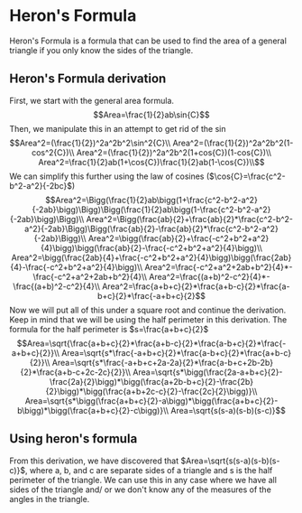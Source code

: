 # Heron's Formula
Heron's Formula is a formula that can be used to find the area of a general triangle if you only know the sides of the triangle.
## Heron's Formula derivation
First, we start with the general area formula.
$$Area=\frac{1}{2}ab\sin{C}$$
Then, we manipulate this in an attempt to get rid of the $\sin$
$$Area^2=(\frac{1}{2})^2a^2b^2\sin^2{C}\\
Area^2=(\frac{1}{2})^2a^2b^2(1-cos^2{C})\\
Area^2=(\frac{1}{2})^2a^2b^2(1+cos{C})(1-cos{C})\\
Area^2=\frac{1}{2}ab(1+\cos{C})\frac{1}{2}ab(1-\cos{C})\\$$
We can simplify this further using the law of cosines ($\cos{C}=\frac{c^2-b^2-a^2}{-2bc}$)
$$Area^2=\Bigg(\frac{1}{2}ab\bigg(1+\frac{c^2-b^2-a^2}{-2ab}\bigg)\Bigg)\Bigg(\frac{1}{2}ab\bigg(1-\frac{c^2-b^2-a^2}{-2ab}\bigg)\Bigg)\\
Area^2=\Bigg(\frac{ab}{2}+\frac{ab}{2}*\frac{c^2-b^2-a^2}{-2ab}\Bigg)\Bigg(\frac{ab}{2}-\frac{ab}{2}*\frac{c^2-b^2-a^2}{-2ab}\Bigg)\\
Area^2=\bigg(\frac{ab}{2}+\frac{-c^2+b^2+a^2}{4}\bigg)\bigg(\frac{ab}{2}-\frac{-c^2+b^2+a^2}{4}\bigg)\\
Area^2=\bigg(\frac{2ab}{4}+\frac{-c^2+b^2+a^2}{4}\bigg)\bigg(\frac{2ab}{4}-\frac{-c^2+b^2+a^2}{4}\bigg)\\
Area^2=\frac{-c^2+a^2+2ab+b^2}{4}*-\frac{-c^2+a^2+2ab+b^2}{4}\\
Area^2=\frac{(a+b)^2-c^2}{4}*-\frac{(a+b)^2-c^2}{4}\\
Area^2=\frac{a+b+c}{2}*\frac{a+b-c}{2}*\frac{a-b+c}{2}*\frac{-a+b+c}{2}$$
Now we will put all of this under a square root and continue the derivation. Keep in mind that we will be using the half perimeter in this derivation. The formula for the half perimeter is $s=\frac{a+b+c}{2}$
$$Area=\sqrt{\frac{a+b+c}{2}*\frac{a+b-c}{2}*\frac{a-b+c}{2}*\frac{-a+b+c}{2}}\\
Area=\sqrt{s*\frac{-a+b+c}{2}*\frac{a-b+c}{2}*\frac{a+b-c}{2}}\\
Area=\sqrt{s*\frac{-a+b+c+2a-2a}{2}*\frac{a-b+c+2b-2b}{2}*\frac{a+b-c+2c-2c}{2}}\\
Area=\sqrt{s*\bigg(\frac{2a-a+b+c}{2}-\frac{2a}{2}\bigg)*\bigg(\frac{a+2b-b+c}{2}-\frac{2b}{2}\bigg)*\bigg(\frac{a+b+2c-c}{2}-\frac{2c}{2}\bigg)}\\
Area=\sqrt{s*\bigg(\frac{a+b+c}{2}-a\bigg)*\bigg(\frac{a+b+c}{2}-b\bigg)*\bigg(\frac{a+b+c}{2}-c\bigg)}\\
Area=\sqrt{s(s-a)(s-b)(s-c)}$$
## Using heron's formula
From this derivation, we have discovered that $Area=\sqrt{s(s-a)(s-b)(s-c)}$, where a, b, and c are separate sides of a triangle and s is the half perimeter of the triangle. We can use this in any case where we have all sides of the triangle and/ or we don't know any of the measures of the angles in the triangle.